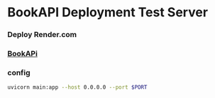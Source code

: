 # BookAPI Deployment Test Server
### Deploy Render.com
### [BookAPi](https://bookapi-8bjd.onrender.com/docs)

### config
```bash
uvicorn main:app --host 0.0.0.0 --port $PORT
```
